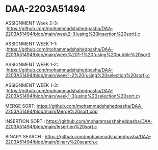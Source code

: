# DAA-2203A51494

ASSIGNMENT Week 2-3:   :https://github.com/mohammadshahedpasha/DAA-2203A51494/blob/main/week2-3(using%20insertion%20sort).c


ASSIGNMENT WEEK 1-1:  :https://github.com/mohammadshahedpasha/DAA-2203A51494/blob/main/week%201-1%20(using%20bubble%20sort)


ASSIGNMENT WEEK 1-2:  :https://github.com/mohammadshahedpasha/DAA-2203A51494/blob/main/week1-2%20(using%20selection%20sort).c


ASSIGNMENT WEEK 1-3:  :https://github.com/mohammadshahedpasha/DAA-2203A51494/blob/main/week1-3(using%20selection%20sort.c)


MERGE SORT: https://github.com/mohammadshahedpasha/DAA-2203A51494/blob/main/Merge%20sort.cpp



INSERTION SORT : https://github.com/mohammadshahedpasha/DAA-2203A51494/blob/main/Insertion%20sort.c



BINARY SEARCH : https://github.com/mohammadshahedpasha/DAA-2203A51494/blob/main/binary%20search.c
